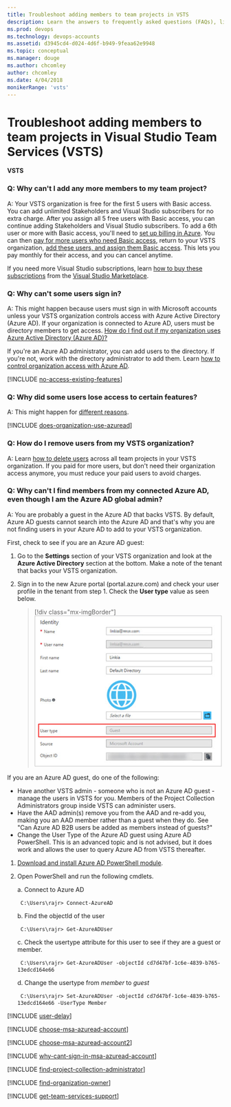 ```yaml
---
title: Troubleshoot adding members to team projects in VSTS
description: Learn the answers to frequently asked questions (FAQs), like how to add more members to your team project, help users sign in, remove users, and more
ms.prod: devops
ms.technology: devops-accounts
ms.assetid: d3945cd4-d024-4d6f-b949-9feaa62e9948
ms.topic: conceptual
ms.manager: douge
ms.author: chcomley
author: chcomley
ms.date: 4/04/2018
monikerRange: 'vsts'
---
```

# Troubleshoot adding members to team projects in Visual Studio Team Services (VSTS)

**VSTS**

<a name="cant-add-users"></a>

### Q:	Why can't I add any more members to my team project?

A:	Your VSTS organization is free for the first 5 users with Basic access. 
You can add unlimited Stakeholders and Visual Studio subscribers for no extra charge. 
After you assign all 5 free users with Basic access, 
you can continue adding Stakeholders and Visual Studio subscribers. 
To add a 6th user or more with Basic access, 
you'll need to [set up billing in Azure](../../billing/set-up-billing-for-your-organization-vs.md). 
You can then [pay for more users who need Basic access](../../billing/buy-basic-access-add-users.md), 
return to your VSTS organization, 
[add these users, and assign them Basic access](add-organization-users-from-user-hub.md). 
This lets you pay monthly for their access, and you can cancel anytime.

If you need more Visual Studio subscriptions, 
learn [how to buy these subscriptions](../../billing/vs-subscriptions/buy-vs-subscriptions.md) 
from the [Visual Studio Marketplace](https://marketplace.visualstudio.com/subscriptions).

<a name="WhyCantSignIn"></a>

### Q:	Why can't some users sign in?

A:	This might happen because users must 
sign in with Microsoft accounts 
unless your VSTS organization 
controls access with Azure Active Directory (Azure AD). 
If your organization is connected to Azure AD, 
users must be directory members to get access. 
[How do I find out if my organization uses Azure Active Directory (Azure AD)?](#ConnectedDirectory) 

If you're an Azure AD administrator, 
you can add users to the directory. If you're not, 
work with the directory administrator to add them. 
Learn [how to control organization access with Azure AD](access-with-azure-ad.md).

<a name="feature-access"></a>

[!INCLUDE [no-access-existing-features](../../_shared/qa-no-access-existing-features.md)]

### Q:	 Why did some users lose access to certain features?

A:	This might happen for [different reasons](faq-add-delete-users.md#stopped-features).  

<a name="ConnectedDirectory"></a>

[!INCLUDE [does-organization-use-azuread](../../_shared/qa-does-organization-use-azuread.md)]

<a name="RemovePeople"></a>

### Q:	How do I remove users from my VSTS organization?

A:	Learn [how to delete users](delete-organization-users.md) 
across all team projects in your VSTS organization. 
If you paid for more users, but don't need their organization access
anymore, you must reduce your paid users to avoid charges.

### Q: Why can't I find members from my connected Azure AD, even though I am the Azure AD global admin?

A: You are probably a guest in the Azure AD that backs VSTS. By default, Azure AD guests cannot search into the Azure AD and that's why you are not finding users in your Azure AD to add to your VSTS organization.

First, check to see if you are an Azure AD guest:

1. Go to the **Settings** section of your VSTS organization and look at the **Azure Active Directory** section at the bottom. Make a note of the tenant that backs your VSTS organization.
2. Sign in to the new Azure portal (portal.azure.com) and check your user profile in the tenant from step 1. Check the **User type** value as seen below.

   > [!div class="mx-imgBorder"] 
![Check user type in Azure portal](_img/faq/check-user-type-in-Azure-portal.png)

If you are an Azure AD guest, do one of the following:

* Have another VSTS admin - someone who is not an Azure AD guest - manage the users in VSTS for you. Members of the Project Collection Administrators group inside VSTS can administer users.
* Have the AAD admin(s) remove you from the AAD and re-add you, making you an AAD member rather than a guest when they do. See "Can Azure AD B2B users be added as members instead of guests?"
* Change the User Type of the Azure AD guest using Azure AD PowerShell. This is an advanced topic and is not advised, but it does work and allows the user to query Azure AD from VSTS thereafter. 
1. [Download and install Azure AD PowerShell module](https://docs.microsoft.com/en-us/powershell/module/azuread/?view=azureadps-2.0).
2. Open PowerShell and run the following cmdlets.

    a. Connect to Azure AD

        C:\Users\rajr> Connect-AzureAD

    b. Find the objectId of the user
    
        C:\Users\rajr> Get-AzureADUser

    c. Check the usertype attribute for this user to see if they are a guest or member.
    
        C:\Users\rajr> Get-AzureADUser -objectId cd7d47bf-1c6e-4839-b765-13edcd164e66

    d. Change the usertype from *member* to *guest*

        C:\Users\rajr> Set-AzureADUser -objectId cd7d47bf-1c6e-4839-b765-13edcd164e66 -UserType Member


<a name="users-delay"></a>

[!INCLUDE [user-delay](../../_shared/qa-user-delay.md)]

<a name="ChooseOrgAcctMSAcct"></a>

[!INCLUDE [choose-msa-azuread-account](../../_shared/qa-choose-msa-azuread-account.md)]

[!INCLUDE [choose-msa-azuread-account2](../../_shared/qa-choose-msa-azuread-account2.md)]

[!INCLUDE [why-cant-sign-in-msa-azuread-account](../../_shared/qa-why-cant-sign-in-msa-azuread-account.md)]

<a name="find-pca-owner"></a>

[!INCLUDE [find-project-collection-administrator](../../_shared/qa-find-project-collection-administrator.md)]

[!INCLUDE [find-organization-owner](../../_shared/qa-find-organization-owner.md)]

<a name="get-support"></a>

[!INCLUDE [get-team-services-support](../../_shared/qa-get-vsts-support.md)]
